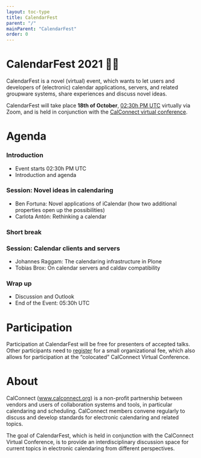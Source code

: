 ```yaml
---
layout: toc-type
title: CalendarFest
parent: "/"
mainParent: "CalendarFest"
order: 0
---
```


# CalendarFest 2021 📆🎉

CalendarFest is a novel (virtual) event, which wants to let users and developers of (electronic) calendar applications, servers, and related groupware systems, share experiences and discuss novel ideas. 

CalendarFest will take place **18th of October**, [02:30h PM UTC](https://www.timeanddate.com/worldclock/fixedtime.html?msg=CalendarFest&iso=20211018T1430&p1=1440&ah=3) virtually via Zoom, and is held in conjunction with the [CalConnect virtual conference](https://www.calconnect.org/events/calconnect-virtual-conference-autumn-2021).

# Agenda 

### Introduction
* Event starts 02:30h PM UTC
* Introduction and agenda

### Session: Novel ideas in calendaring
* Ben Fortuna: Novel applications of iCalendar (how two additional properties open up the possibilities)
* Carlota Antón: Rethinking a calendar

### Short break

### Session: Calendar clients and servers
* Johannes Raggam: The calendaring infrastructure in Plone
* Tobias Brox: On calendar servers and caldav compatibility

### Wrap up
* Discussion and Outlook
* End of the Event: 05:30h UTC

# Participation

Participation at CalendarFest will be free for presenters of accepted talks. Other participants need to [register](https://www.calconnect.org/news/2021/09/02/registration-open-october-2021-calconnect-virtual-conference) for a small organizational fee, which also allows for participation at the  “colocated” CalConnect Virtual Conference.

# About 

CalConnect (www.calconnect.org) is a non-profit partnership between vendors and users of collaboration systems and tools, in particular calendaring and scheduling. CalConnect members convene regularly to discuss and develop standards for electronic calendaring and related topics.

The goal of CalendarFest, which is held in conjunction with the CalConnect Virtual Conference, is to provide an interdisciplinary discussion space for current topics in electronic calendaring from different perspectives.
